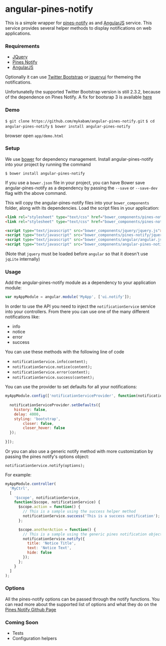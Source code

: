 angular-pines-notify
====================

This is a simple wrapper for [pines-notify](http://pinesframework.org/pnotify/) as and
[AngularJS](http://angularjs.org/) service. This service provides several helper methods
to display notifications on web applications.

### Requirements

- [JQuery](http://jquery.com/)
- [Pines Notify](http://pinesframework.org/pnotify/)
- [AngularJS](http://angularjs.org/)

Optionally it can use [Twitter Bootstrap](http://getbootstrap.com/2.3.2/) or [jqueryui](http://jqueryui.com)
for themeing the notifications.

Unfortunatelly the supported Twitter Bootstrap version is still 2.3.2, because of the dependence on Pines Notify. A fix for bootsrap 3 is available [here](https://github.com/sciactive/pnotify/issues/60)

### Demo

`$ git clone https://github.com/mykabam/angular-pines-notify.git`
`$ cd angular-pines-notify`
`$ bower install angular-pines-notify`

browser open `app/demo.html`

### Setup

We use [bower](https://github.com/bower/bower) for dependency management. Install angular-pines-notify
into your project by running the command

`$ bower install angular-pines-notify`

If you use a `bower.json` file in your project, you can have Bower save angular-pines-notify as a dependency
by passing the `--save` or `--save-dev` flag with the above command.

This will copy the angular-pines-notify files into your `bower_components` folder, along with its dependencies.
Load the script files in your application:

```html
<link rel="stylesheet" type="text/css" href="bower_components/pines-notify/jquery.pnotify.default.css" />
<link rel="stylesheet" type="text/css" href="bower_components/pines-notify/jquery.pnotify.default.icons.css" />

<script type="text/javascript" src="bower_components/jquery/jquery.js"></script>
<script type="text/javascript" src="bower_components/pines-notify/jquery.pnotify.js"></script>
<script type="text/javascript" src="bower_components/angular/angular.js"></script>
<script type="text/javascript" src="bower_components/angular-pines-notify/src/pnotify.js"></script>
```

(Note that `jquery` must be loaded before `angular` so that it doesn't use `jqLite` internally)

### Usage

Add the angular-pines-notify module as a dependency to your application module:

```javascript
var myAppModule = angular.module('MyApp', ['ui.notify']);
```

In order to use the API you need to inject the `notificationService` service into
your controllers. From there you can use one of the many different notifications
like:

 * info
 * notice
 * error
 * success

You can use these methods with the following line of code

 * `notificationService.info(content);`
 * `notificationService.notice(content);`
 * `notificationService.error(content);`
 * `notificationService.success(content);`

You can use the provider to set defaults for all your notifications:

```javascript
myAppModule.config(['notificationServiceProvider', function(notificationServiceProvider){
  
  notificationServiceProvider.setDefaults({
    history: false,
    delay: 4000,
    styling: 'bootstrap',
 		closer: false,
		closer_hover: false
  });
  
}]);
```
 
Or you can also use a generic notify method with more customization
by passing the pines notify's options object:

`notificationService.notify(options);`

For example:

```javascript
myAppModule.controller(
  'MyCtrl',
  [
    '$scope', notificationService,
    function($scope, notificationService) {
      $scope.action = function() {
        // This is a sample using the success helper method
        notificationService.success('This is a success notification');
      };

      $scope.anotherAction = function() {
        // This is a sample using the generic pines notification object
        notificationService.notify({
          title: 'Notice Title',
          text: 'Notice Text',
          hide: false
        });
      };
    }
  ]
);
```

### Options

All the pines-notify options can be passed through the notify functions.
You can read more about the supported list of options and what they do on the
[Pines Notify Github Page](https://github.com/sciactive/pnotify)

### Coming Soon

 * Tests
 * Configuration helpers
